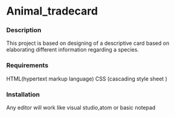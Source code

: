 # Animal_tradecard

### Description
This project is based on designing of a descriptive card based on elaborating different information regarding a species.

### Requirements
HTML(hypertext markup language) 
CSS (cascading style sheet )

### Installation
Any editor will work like visual studio,atom or basic notepad
